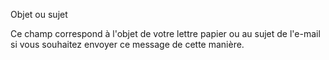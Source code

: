 Objet ou sujet

Ce champ correspond à l'objet de votre lettre papier ou au sujet de l'e-mail 
si vous souhaitez envoyer ce message de cette manière. 